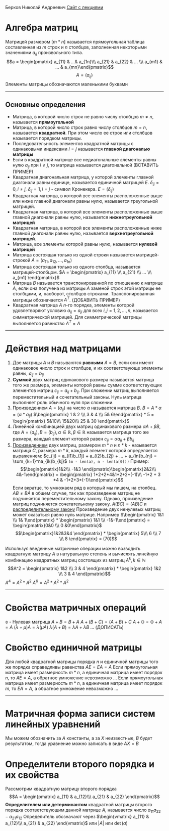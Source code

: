 Берков Николай Андреевич
[Сайт с лекциями](https://berkow.mozellosite.com/)
# Алгебра матриц
Матрицей размером $[m * n]$ называется прямоугольная таблица составленная из $m$ строк и $n$ столбцов, заполненная некоторыми значениями $a_{ij}$ произвольного типа.
$$a = \begin{pmatrix} a_{11} & ...& a_{1n}\\\ a_{21} & a_{22} & ... \\\ a_{m1} & ... & a_{mn}\end{pmatrix}$$
$$A = (a_{ij})$$
Элементы матрицы обозначаются маленькими буквами

--------
## Основные определения
 - Матрица, в которой число строк не равно числу столбцов $m \ne n$, называется **прямоугольной**
 - Матрица, в которой число строк равно числу столбцов $m = n$, называется **квадратной**. При этом число ее строк или столбцов называется порядком матрицы.
 - Последовательность элементов квадратной матрицы с одинаковыми индексами $i = j$ называется **главной диагональю матрицы**
 - Если в квадратной матрице все недиагональные элементы равны нулю $a_{ij}$ при $i \ne j$, то матрица называется диагональной (ВСТАВИТЬ ПРИМЕР)
 - Квадратная диагональная матрица, у которой элементы главной диагонали равны единице, называется единичной матрицей $E$. $\delta_{ij}  = 0, i\ne j$, $\delta_{ij} = 1, i = j$ - символ Кронекера. $E = (\delta_{ij})$
 - Квадратная матрица, в которой все элементы расположенные выше или ниже главной диагонали равны нулю, называется треугольной матрицей.
 - Квадратная матрица, в которой все элементы расположенные выше главной диагонали равны нулю, называется **нижнетреугольной матрицей**
 - Квадратная матрица, в которой все элементы расположенные ниже главной диагонали равны нулю, называется **верхнетреугольной матрицей**.
 - Матрица, все элементы которой равны нулю, называется **нулевой матрицей**
 - Матрица состоящая только из одной строки называется матрицей-строкой $A = (a_{11}, a_{12}, ..., a_{1n})$
 - Матрица состоящая только из одного столбца, называется матрицей-столбцом. $A = \begin{pmatrix} a_{11} \\\ a_{21} \\\ ... \\\ a_{m1} \end{pmatrix}$
 - Матрица $B$ называется транспонированной по отношению к матрице $A$, если она получена из матрицы $A$ заменой строк этой матрицы ее столбцами, и, наоборот, столбцов строками. Транспонированная матрицы обозначается $A^T$. (ДОБАВИТЬ ПРИМЕР)
 - Квадратная матрица $A$ $n$-го порядка, элементы которой удовлетворяют условию $a_{ij} = a_{ji}$ для всех $i, j = 1, 2, ..., n$, называется симметрической матрицей. Для симметрической матрицы выполняется равенство $A^T = A$
 ---
 
 # Действия над матрицами
 1) Две матрицы $A$ и $B$ называются **равными** $A=B$, если они имеют одинаковое число строк и столбцов, и их соответствующе элементы равны, $a_{ij} = b_{ij}$
 2) **Суммой** двух матриц одинакового размера называется матрица того же размера, элементы которой равны сумме соответствующих элементов матриц $c_{ij} = a_{ij} + b_{ij}$. При сложении матриц выполняется переместительный и сочетательный законы. Нуль матрица выполняет роль обычного нуля при сложении.
 3) Произведением $A = (a_{ij})$ на число $\alpha$ называется матрица $B$.
    $B = A * \alpha = (\alpha * a_{ij})$
    $\begin{pmatrix} 1 & 2 \\\ 3 & 4 \\\ 5& 6\end{pmatrix} * 5 = \begin{pmatrix} 5&10\\\ 15&20\\\ 25 & 30 \end{pmatrix}$
4) Линейной комбинацией двух матриц одинакового размера $\alpha A + \beta B$, где $A = (a_{ij}), B= (b_{ij}), \alpha \in \mathbb{R}, \beta \in \mathbb{R}$ называется матрица того же размера, каждый элемент которой равен $c_{ij} = \alpha a_{ij} + \beta b_{ij}$
5) [Произведением](http://ru.solverbook.com/spravochnik/matricy/umnozhenie-matric/) двух матриц, размером $m * n$ и $n * k$ - называется матрица $C$, размера $m * k$, каждый элемент которой определяется выражением: $c_{ij} = a_{i1}b_{1j} + a_{i2}b_{2j} + ... + a_{in}b_{nj} = \sum_{k=1}^na_{ik}b_{kj}$
```(m - len(a), n - len(a[0]))```
   Пример: $$\begin{pmatrix}1&2\\\ -1&3 \end{pmatrix}\begin{pmatrix}2&2\\\ 4&-1\end{pmatrix} = \begin{pmatrix} 1*2+2*4&1*2+2*(-1)\\\ -1*2 + 3 *4 & -1*2+3*(-1)\end{pmatrix}$$
   Если вкратце, то умножаем ряд в который мы пишем, на столбец.
   $AB \ne BA$ в общем случае, так как произведение матриц не подчиняется переместительному закону.
   Однако, произведение матриц подчиняется сочетательному закону. $A(BC) = (AB)C$ и [распределительному закону](https://dic.academic.ru/dic.nsf/ntes/3968/%D0%A0%D0%90%D0%A1%D0%9F%D0%A0%D0%95%D0%94%D0%95%D0%9B%D0%98%D0%A2%D0%95%D0%9B%D0%AC%D0%9D%D0%AB%D0%99)
Произведение двух ненулевых матриц может оказаться равно нуль матрице. Например $\begin{pmatrix} 1&1 \\\ 1& 1\end{pmatrix} *  \begin{pmatrix} 1&1 \\\ -1&-1\end{pmatrix} = \begin{pmatrix}0&0 \\\ 0 &0\end{pmatrix}$
$$\begin{pmatrix}1&2&3&4 \end{pmatrix} * \begin{pmatrix} 5\\\ 6 \\\ 7 \\\ 8 \end{pmatrix} = (70)$$

Используя введенные матричные операции можно возводить квадратную матрицу $A$ в натуральную степень и вычислять линейную комбинацию квадратных матриц состоящих из матриц $A^k, k \in \mathbb{N}$
$$A^2 = \begin{pmatrix} 1&2 \\\ 3 & 4 \end{pmatrix} * \begin{pmatrix} 1&2 \\\ 3 & 4 \end{pmatrix}$$
$A^4 = A^2 * A^2$
$A^6 = A^2 * A^2* A^2$

----
# Свойства матричных операций
$\mathbb{o}$ - Нулевая матрица
$A + B = B + A$
$A + (B + C) = (A + B) + C$
$A + \mathbb{O} = \mathbb{O} + A = A$
$(\lambda + \mu)A = \lambda(\mu A)$
$\lambda(A+B) = \lambda A + \lambda B$
... (ДОПИСАТЬ)

# Свойство единичной матрицы
Для любой квадратной матрицы порядка $n$ и единичной матрицы того же порядка справедливы равенства $AE= EA = A$
Если прямоугольная матрица имеет размерность $m *n$, а единичная матрица имеет порядок $n$, то $AE = A$, а обратное умножение невозможно
...
Если прямоугольная матрица имеет размерность $m * n$, а единичная матрица имеет порядок $m$, то $EA = A$, а обратное умножение невозможно
...

---
# Матричная форма записи систем линейных уравнений
Мы можем обозначить за $A$ константы, а за $X$ неизвестные, $B$ будет результатом, тогда уравнение можно записать в виде
$AX = B$

# Определители второго порядка и их свойства
Рассмотрим квадратную матрицу второго порядка
$$A = \begin{pmatrix} a_{11} & a_{12}\\\ a_{21} & a_{22} \end{pmatrix}$$
**Определителем или детерминантом** квадратной матрицы второго порядка соответствующим данной матрице $A$, называется число $a_{11}a_{22} - a_{21}a_{12}$
Определитель обозначают через $\begin{vmatrix} a_{11} & a_{12}\\\ a_{21} & a_{22} \end{vmatrix}$ или 
$|A|$ или $\det(a)$
